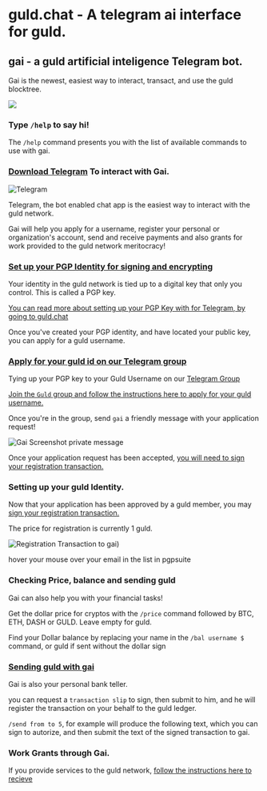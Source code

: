 # guld.chat - A telegram ai interface for guld.


## gai - a guld artificial inteligence Telegram bot.


Gai is the newest, easiest way to interact, transact, and use the guld blocktree.

![](http://github.com/ferdreyfus/guld-chat/blob/master/img/gai.png)


### Type `/help` to say hi!

The `/help` command presents you with the list of available commands to use with gai.

###  [Download Telegram](https://telegram.org/) To interact with Gai. 

![Telegram](https://github.com/ferdreyfus/guld-chat/blob/master/img/telegram.png)

 Telegram, the bot enabled chat app is the easiest way to interact with the guld network. 
 
 Gai will help you apply for a username, register your personal or organization's account, send and receive payments and also grants for work provided to the guld network meritocracy!


### [Set up your PGP Identity for signing and encrypting](http://guld.chat/4-FAQ.html)
 
Your identity in the guld network is tied up to a digital key that only you control. This is called a PGP key.

[You can read more about setting up your PGP Key with for Telegram, by going to guld.chat](http://guld.chat/4-FAQ)
 
Once you've created your PGP identity, and have located your public key, you can apply for a guld username. 
 

### [Apply for your guld id on our Telegram group](http://guld.chat/3-transactions/1-Application.html)

Tying up your PGP key to your Guld Username on our [Telegram Group](https://t.me/guldcoin)

[Join the `Guld` group and follow the instructions here to apply for your guld username.](https://t.me/guldcoin)

Once you're in the group, send `gai` a friendly message with your application request!

![Gai Screenshot private message](http:guld.chat/IMG/gai2.png)

Once your application request has been accepted, [you will need to sign your registration transaction.](email.chat/3-transactions/2-Registration.html)


### Setting up your guld Identity.

Now that your application has been approved by a guld member, you may [sign your registration transaction.](http://guld.chat/3-transactions/2-Registration.html) 

The price for registration is currently 1 guld.

![Registration Transaction to gai](http:guld.chat/IMG/gai2.png))



 
hover your mouse over your email in the list in pgpsuite



### Checking Price, balance and sending guld

Gai can also help you with your financial tasks!
 
Get the dollar price for cryptos with the `/price` command followed by BTC, ETH, DASH or GULD. Leave empty for guld. 

Find your Dollar balance by replacing your name in the `/bal username $` command, or guld if sent without the dollar sign



### [Sending guld with gai](http://guld.chat/3-transactions/3-Transfers.html)

Gai is also your personal bank teller.

you can request a `transaction slip` to sign, then submit to him, and he will register the transaction on your behalf to the guld ledger.

`/send from to 5`, for example will produce the following text, which you can sign to autorize, and then submit the text of the signed transaction to gai.


### Work Grants through Gai.

If you provide services to the guld network, [follow the instructions here to recieve](http://guld.chat/3-transactions/4-Grants.html)



